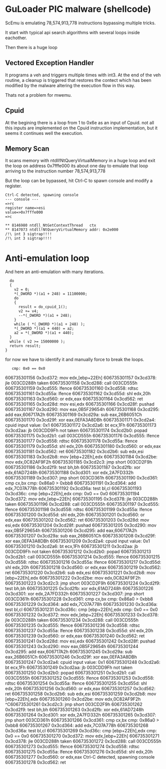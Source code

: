 # GuLoader PIC malware (shellcode)

ScEmu is emulating 78,574,913,778 instructions bypassing multiple tricks.

It start with typical api search algorithms with several loops inside eachother.

Then there is a huge loop 

## Vectored Exception Handler

It programs a veh and triggers multiple times with int3.
At the end of the veh routine, a cleanup is triggered that restores the contect which 
has been modified by the malware altering the execution flow in this way.

Thats not a problem for mwemu.

## Cpuid

At the begining there is a loop from 1 to 0x6e as an input of Cpuid.
not all this inputs are implemented on the Cpuid instruction implementation, but it seems
it continues well the execution.

## Memory Scan

It scans memory with ntdll!NtQueryVirtualMemory in a huge loop and exit the loop on address 0x7fffe000
its about one day to emulate that loop arriving to the instruction number 78,574,913,778

But the loop can be bypassed, hit Ctrl-C to spawn console and modify a register.

```
Ctrl-C detected, spawning console
--- console ---
=>rc
register name=>esi
value=>0x7fffe000
=>c

** 8146980 ntdll_NtGetContextThread   ctx  
** 8147073 ntdll!NtQueryVirtualMemory addr: 0x2e000 
/!\ int 3 sigtrap!!!!
/!\ int 3 sigtrap!!!!
```

# Anti-emulation loop


And here an anti-emulation with many iterations.
```
  do
  {
    v2 = 0;
    *(_DWORD *)(a1 + 248) = 11100000;
    do
    {
      result = do_cpuid_1();
      v2 += v4;
      --*(_DWORD *)(a1 + 248);
    }
    while ( *(_DWORD *)(a1 + 248) );
    *(_DWORD *)(a1 + 440) = a2;
    a2 = *(_DWORD *)(a1 + 440);
  }
  while ( v2 >= 15000000 );
  return result;
}
```


for now we have to identify it and manually force to break the loops.



       cmp: 0x0 == 0x0
606735301156 0x3cd372: mov   edx,[ebp+22Eh]
606735301157 0x3cd378: jle   003CD288h taken 
606735301158 0x3cd288: call  003CD555h
606735301159 0x3cd555: lfence
606735301160 0x3cd558: rdtsc
606735301161 0x3cd55a: lfence
606735301162 0x3cd55d: shl   edx,20h
606735301163 0x3cd560: or    edx,eax
606735301164 0x3cd562: ret
606735301165 0x3cd28d: mov   esi,edx
606735301166 0x3cd28f: pushad
606735301167 0x3cd290: mov   eax,0B5F29654h
606735301168 0x3cd295: add   eax,606717A2h
606735301169 0x3cd29a: sub   eax,26B6051Ch
606735301170 0x3cd29f: xor   eax,0EFA3A8DBh
606735301171 0x3cd2a4: cpuid
        input value: 0x1
606735301172 0x3cd2a6: bt    ecx,1Fh
606735301173 0x3cd2aa: jb    003CDD9Fh not taken 
606735301174 0x3cd2b0: popad
606735301175 0x3cd2b1: call  003CD555h
606735301176 0x3cd555: lfence
606735301177 0x3cd558: rdtsc
606735301178 0x3cd55a: lfence
606735301179 0x3cd55d: shl   edx,20h
606735301180 0x3cd560: or    edx,eax
606735301181 0x3cd562: ret
606735301182 0x3cd2b6: sub   edx,esi
606735301183 0x3cd2b8: mov   [ebp+22Eh],edx
606735301184 0x3cd2be: mov   edx,0C82AF9F2h
606735301185 0x3cd2c3: jmp   short 003CD2F9h
606735301186 0x3cd2f9: test  bh,bh
606735301187 0x3cd2fb: xor   edx,61AD7248h
606735301188 0x3cd301: xor   edx,2A7FD332h
606735301189 0x3cd307: jmp   short 003CD361h
606735301190 0x3cd361: cmp   cx,bx
        cmp: 0x86a0 > 0xbb8
606735301191 0x3cd364: add   edx,7C07A778h
606735301192 0x3cd36a: test  bl,cl
606735301193 0x3cd36c: cmp   [ebp+22Eh],edx
        cmp: 0x0 == 0x0
606735301194 0x3cd372: mov   edx,[ebp+22Eh]
606735301195 0x3cd378: jle   003CD288h taken 
606735301196 0x3cd288: call  003CD555h
606735301197 0x3cd555: lfence
606735301198 0x3cd558: rdtsc
606735301199 0x3cd55a: lfence
606735301200 0x3cd55d: shl   edx,20h
606735301201 0x3cd560: or    edx,eax
606735301202 0x3cd562: ret
606735301203 0x3cd28d: mov   esi,edx
606735301204 0x3cd28f: pushad
606735301205 0x3cd290: mov   eax,0B5F29654h
606735301206 0x3cd295: add   eax,606717A2h
606735301207 0x3cd29a: sub   eax,26B6051Ch
606735301208 0x3cd29f: xor   eax,0EFA3A8DBh
606735301209 0x3cd2a4: cpuid
        input value: 0x1
606735301210 0x3cd2a6: bt    ecx,1Fh
606735301211 0x3cd2aa: jb    003CDD9Fh not taken 
606735301212 0x3cd2b0: popad
606735301213 0x3cd2b1: call  003CD555h
606735301214 0x3cd555: lfence
606735301215 0x3cd558: rdtsc
606735301216 0x3cd55a: lfence
606735301217 0x3cd55d: shl   edx,20h
606735301218 0x3cd560: or    edx,eax
606735301219 0x3cd562: ret
606735301220 0x3cd2b6: sub   edx,esi
606735301221 0x3cd2b8: mov   [ebp+22Eh],edx
606735301222 0x3cd2be: mov   edx,0C82AF9F2h
606735301223 0x3cd2c3: jmp   short 003CD2F9h
606735301224 0x3cd2f9: test  bh,bh
606735301225 0x3cd2fb: xor   edx,61AD7248h
606735301226 0x3cd301: xor   edx,2A7FD332h
606735301227 0x3cd307: jmp   short 003CD361h
606735301228 0x3cd361: cmp   cx,bx
        cmp: 0x86a0 > 0xbb8
606735301229 0x3cd364: add   edx,7C07A778h
606735301230 0x3cd36a: test  bl,cl
606735301231 0x3cd36c: cmp   [ebp+22Eh],edx
        cmp: 0x0 == 0x0
606735301232 0x3cd372: mov   edx,[ebp+22Eh]
606735301233 0x3cd378: jle   003CD288h taken 
606735301234 0x3cd288: call  003CD555h
606735301235 0x3cd555: lfence
606735301236 0x3cd558: rdtsc
606735301237 0x3cd55a: lfence
606735301238 0x3cd55d: shl   edx,20h
606735301239 0x3cd560: or    edx,eax
606735301240 0x3cd562: ret
606735301241 0x3cd28d: mov   esi,edx
606735301242 0x3cd28f: pushad
606735301243 0x3cd290: mov   eax,0B5F29654h
606735301244 0x3cd295: add   eax,606717A2h
606735301245 0x3cd29a: sub   eax,26B6051Ch
606735301246 0x3cd29f: xor   eax,0EFA3A8DBh
606735301247 0x3cd2a4: cpuid
        input value: 0x1
606735301248 0x3cd2a6: bt    ecx,1Fh
606735301249 0x3cd2aa: jb    003CDD9Fh not taken 
606735301250 0x3cd2b0: popad
606735301251 0x3cd2b1: call  003CD555h
606735301252 0x3cd555: lfence
606735301253 0x3cd558: rdtsc
606735301254 0x3cd55a: lfence
606735301255 0x3cd55d: shl   edx,20h
606735301256 0x3cd560: or    edx,eax
606735301257 0x3cd562: ret
606735301258 0x3cd2b6: sub   edx,esi
606735301259 0x3cd2b8: mov   [ebp+22Eh],edx
606735301260 0x3cd2be: mov   edx,0C82AF9F2h
^C606735301261 0x3cd2c3: jmp   short 003CD2F9h
606735301262 0x3cd2f9: test  bh,bh
606735301263 0x3cd2fb: xor   edx,61AD7248h
606735301264 0x3cd301: xor   edx,2A7FD332h
606735301265 0x3cd307: jmp   short 003CD361h
606735301266 0x3cd361: cmp   cx,bx
        cmp: 0x86a0 > 0xbb8
606735301267 0x3cd364: add   edx,7C07A778h
606735301268 0x3cd36a: test  bl,cl
606735301269 0x3cd36c: cmp   [ebp+22Eh],edx
        cmp: 0x0 == 0x0
606735301270 0x3cd372: mov   edx,[ebp+22Eh]
606735301271 0x3cd378: jle   003CD288h taken 
606735301272 0x3cd288: call  003CD555h
606735301273 0x3cd555: lfence
606735301274 0x3cd558: rdtsc
606735301275 0x3cd55a: lfence
606735301276 0x3cd55d: shl   edx,20h
606735301277 0x3cd560: or    edx,eax
Ctrl-C detected, spawning console
606735301278 0x3cd562: ret


